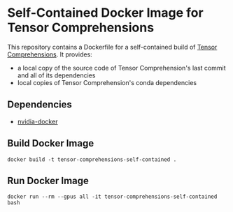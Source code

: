 # Self-Contained Docker Image for Tensor Comprehensions

This repository contains a Dockerfile for a self-contained build of [Tensor Comprehensions](https://github.com/facebookresearch/TensorComprehensions). It provides:

- a local copy of the source code of Tensor Comprehension's last commit and all of its dependencies
- local copies of Tensor Comprehension's conda dependencies

## Dependencies

- [nvidia-docker](https://github.com/NVIDIA/nvidia-docker)

## Build Docker Image

    docker build -t tensor-comprehensions-self-contained .

## Run Docker Image

    docker run --rm --gpus all -it tensor-comprehensions-self-contained bash